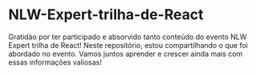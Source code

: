 # NLW-Expert-trilha-de-React
Gratidão por ter participado e absorvido tanto conteúdo do evento NLW Expert trilha de React! Neste repositório, estou compartilhando o que foi abordado no evento. Vamos juntos aprender e crescer ainda mais com essas informações valiosas!
